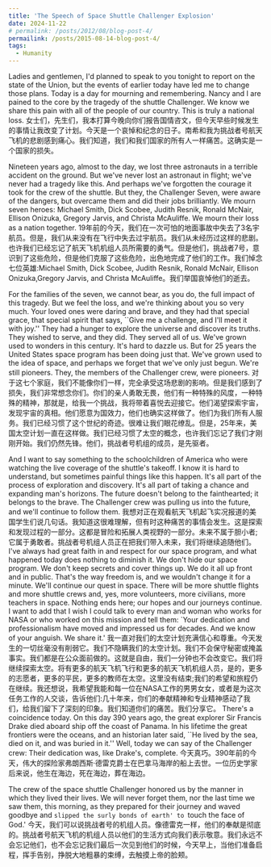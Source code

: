 ```yaml
---
title: 'The Speech of Space Shuttle Challenger Explosion'
date: 2024-11-22
# permalink: /posts/2012/08/blog-post-4/
permailink: /posts/2015-08-14-blog-post-4/
tags:
  - Humanity
---
```


Ladies and gentlemen, I'd planned to speak to you tonight to report on the state of the Union, but the events of earlier today have led me to change those plans. Today is a day for mourning and remembering. Nancy and I are pained to the core by the tragedy of the shuttle Challenger. We know we share this pain with all of the people of our country. This is truly a national loss.
女士们，先生们，我本打算今晚向你们报告国情咨文，但今天早些时候发生的事情让我改变了计划。今天是一个哀悼和纪念的日子。南希和我为挑战者号航天飞机的悲剧感到痛心。我们知道，我们和我们国家的所有人一样痛苦。这确实是一个国家的损失。

Nineteen years ago, almost to the day, we lost three astronauts in a terrible accident on the ground. But we've never lost an astronaut in flight; we've never had a tragedy like this. And perhaps we've forgotten the courage it took for the crew of the shuttle. But they, the Challenger Seven, were aware of the dangers, but overcame them and did their jobs brilliantly. We mourn seven heroes: Michael Smith, Dick Scobee, Judith Resnik, Ronald McNair, Ellison Onizuka, Gregory Jarvis, and Christa McAuliffe. We mourn their loss as a nation together.
19年前的今天，我们在一次可怕的地面事故中失去了3名宇航员。但是，我们从来没有在飞行中失去过宇航员。我们从未经历过这样的悲剧。也许我们已经忘记了航天飞机机组人员所需要的勇气。但是他们，挑战者7号，意识到了这些危险，但是他们克服了这些危险，出色地完成了他们的工作。我们悼念七位英雄:Michael Smith, Dick Scobee, Judith Resnik, Ronald McNair, Ellison Onizuka,Gregory Jarvis, and Christa McAuliffe。我们举国哀悼他们的逝去。

For the families of the seven, we cannot bear, as you do, the full impact of this tragedy. But we feel the loss, and we're thinking about you so very much. Your loved ones were daring and brave, and they had that special grace, that special spirit that says, ``Give me a challenge, and I'll meet it with joy.'' They had a hunger to explore the universe and discover its truths. They wished to serve, and they did. They served all of us. We've grown used to wonders in this century. It's hard to dazzle us. But for 25 years the United States space program has been doing just that. We've grown used to the idea of space, and perhaps we forget that we've only just begun. We're still pioneers. They, the members of the Challenger crew, were pioneers.
对于这七个家庭，我们不能像你们一样，完全承受这场悲剧的影响。但是我们感到了损失，我们非常想念你们。你们的亲人勇敢无畏，他们有一种特殊的风度，一种特殊的精神，那就是，给我一个挑战，我将带着喜悦去迎接它。他们渴望探索宇宙，发现宇宙的真相。他们愿意为国效力，他们也确实这样做了。他们为我们所有人服务。我们已经习惯了这个世纪的奇迹。很难让我们眼花缭乱。但是，25年来，美国太空计划一直在这样做。我们已经习惯了太空的概念，也许我们忘记了我们才刚刚开始。我们仍然先锋。他们，挑战者号机组的成员，是先驱者。

And I want to say something to the schoolchildren of America who were watching the live coverage of the shuttle's takeoff. I know it is hard to understand, but sometimes painful things like this happen. It's all part of the process of exploration and discovery. It's all part of taking a chance and expanding man's horizons. The future doesn't belong to the fainthearted; it belongs to the brave. The Challenger crew was pulling us into the future, and we'll continue to follow them.
我想对正在观看航天飞机起飞实况报道的美国学生们说几句话。我知道这很难理解，但有时这种痛苦的事情会发生。这是探索和发现过程的一部分。这都是冒险和拓展人类视野的一部分。未来不属于胆小者;它属于勇敢者。挑战者号机组人员正在把我们带入未来，我们将继续追随他们。
I've always had great faith in and respect for our space program, and what happened today does nothing to diminish it. We don't hide our space program. We don't keep secrets and cover things up. We do it all up front and in public. That's the way freedom is, and we wouldn't change it for a minute. We'll continue our quest in space. There will be more shuttle flights and more shuttle crews and, yes, more volunteers, more civilians, more teachers in space. Nothing ends here; our hopes and our journeys continue. I want to add that I wish I could talk to every man and woman who works for NASA or who worked on this mission and tell them: `Your dedication and professionalism have moved and impressed us for decades. And we know of your anguish. We share it.'
我一直对我们的太空计划充满信心和尊重。今天发生的一切丝毫没有削弱它。我们不隐瞒我们的太空计划。我们不会保守秘密或掩盖事实。我们都是在公众面前做的。这就是自由，我们一分钟也不会改变它。我们将继续探索太空。将有更多的航天飞机飞行和更多的航天飞机机组人员，是的，更多的志愿者，更多的平民，更多的教师在太空。这里没有结束;我们的希望和旅程仍在继续。我还想说，我希望我能和每一位在NASA工作的男男女女，或者是为这次任务工作的人交谈，告诉他们:几十年来，你们的奉献精神和专业精神感动了我们，给我们留下了深刻的印象。我们知道你们的痛苦。我们分享它。
There's a coincidence today. On this day 390 years ago, the great explorer Sir Francis Drake died aboard ship off the coast of Panama. In his lifetime the great frontiers were the oceans, and an historian later said, ``He lived by the sea, died on it, and was buried in it.'' Well, today we can say of the Challenger crew: Their dedication was, like Drake's, complete.
今天真巧。390年前的今天，伟大的探险家弗朗西斯·德雷克爵士在巴拿马海岸的船上去世。一位历史学家后来说，他生在海边，死在海边，葬在海边。

The crew of the space shuttle Challenger honored us by the manner in which they lived their lives. We will never forget them, nor the last time we saw them, this morning, as they prepared for their journey and waved goodbye and `slipped the surly bonds of earth' to `touch the face of God.'
今天，我们可以说挑战者号的机组人员。像德雷克一样，他们的奉献是彻底的。挑战者号航天飞机的机组人员以他们的生活方式向我们表示敬意。我们永远不会忘记他们，也不会忘记我们最后一次见到他们的时候，今天早上，当他们准备启程，挥手告别，挣脱大地粗暴的束缚，去触摸上帝的脸颊。